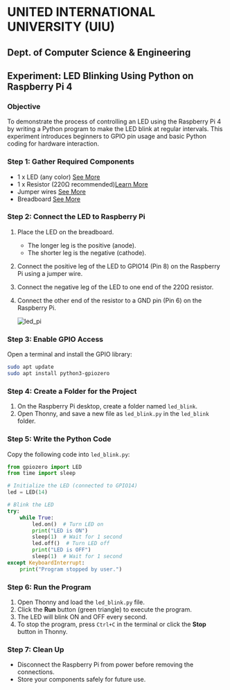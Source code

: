 
# UNITED INTERNATIONAL UNIVERSITY (UIU)
## Dept. of Computer Science & Engineering

## Experiment: LED Blinking Using Python on Raspberry Pi 4

### Objective
To demonstrate the process of controlling an LED using the Raspberry Pi 4 by writing a Python program to make the LED blink at regular intervals. This experiment introduces beginners to GPIO pin usage and basic Python coding for hardware interaction.

### Step 1: Gather Required Components
- 1 x LED (any color) [See More](https://www.divilabs.com/2013/04/multi-color-leds-beginner-level-guide.html)
- 1 x Resistor (220Ω recommended)[Learn More](https://www.ariat-tech.com/blog/the-essential-guide-to-1k-ohm-resistors-characteristics-and-uses.html)
- Jumper wires [See More](https://blog.sparkfuneducation.com/what-is-jumper-wire)
- Breadboard [See More](https://sfxpcb.com/how-to-use-a-breadboard-and-how-it-works/)

### Step 2: Connect the LED to Raspberry Pi
1. Place the LED on the breadboard.
   - The longer leg is the positive (anode).
   - The shorter leg is the negative (cathode).
2. Connect the positive leg of the LED to GPIO14 (Pin 8) on the Raspberry Pi using a jumper wire.
3. Connect the negative leg of the LED to one end of the 220Ω resistor.
4. Connect the other end of the resistor to a GND pin (Pin 6) on the Raspberry Pi.

   ![led_pi](https://github.com/user-attachments/assets/1377d0e4-3c31-44c7-86a3-cc0d489cf41e)


### Step 3: Enable GPIO Access
Open a terminal and install the GPIO library:
```sh
sudo apt update
sudo apt install python3-gpiozero
```

### Step 4: Create a Folder for the Project
1. On the Raspberry Pi desktop, create a folder named `led_blink`.
2. Open Thonny, and save a new file as `led_blink.py` in the `led_blink` folder.

### Step 5: Write the Python Code
Copy the following code into `led_blink.py`:

```python
from gpiozero import LED
from time import sleep

# Initialize the LED (connected to GPIO14)
led = LED(14)

# Blink the LED
try:
    while True:
        led.on()  # Turn LED on
        print("LED is ON")
        sleep(1)  # Wait for 1 second
        led.off()  # Turn LED off
        print("LED is OFF")
        sleep(1)  # Wait for 1 second
except KeyboardInterrupt:
    print("Program stopped by user.")
```

### Step 6: Run the Program
1. Open Thonny and load the `led_blink.py` file.
2. Click the **Run** button (green triangle) to execute the program.
3. The LED will blink ON and OFF every second.
4. To stop the program, press `Ctrl+C` in the terminal or click the **Stop** button in Thonny.

### Step 7: Clean Up
- Disconnect the Raspberry Pi from power before removing the connections.
- Store your components safely for future use.

